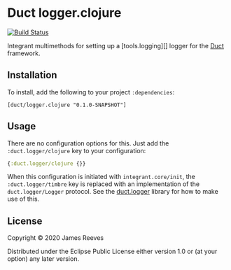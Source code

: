 # Duct logger.clojure

[![Build Status](https://travis-ci.org/duct-framework/logger.clojure.svg?branch=master)](https://travis-ci.org/duct-framework/logger.clojure)

Integrant multimethods for setting up a [tools.logging][] logger for
the [Duct][] framework.

[timbre]: https://github.com/clojure/tools.logging
[duct]: https://github.com/duct-framework/duct

## Installation

To install, add the following to your project `:dependencies`:

    [duct/logger.clojure "0.1.0-SNAPSHOT"]

## Usage

There are no configuration options for this. Just add the
`:duct.logger/clojure` key to your configuration:

```clojure
{:duct.logger/clojure {}}
```

When this configuration is initiated with `integrant.core/init`, the
`:duct.logger/timbre` key is replaced with an implementation of the
`duct.logger/Logger` protocol. See the [duct.logger][] library for how
to make use of this.

[duct.logger]: https://github.com/duct-framework/logger

## License

Copyright © 2020 James Reeves

Distributed under the Eclipse Public License either version 1.0 or (at
your option) any later version.
